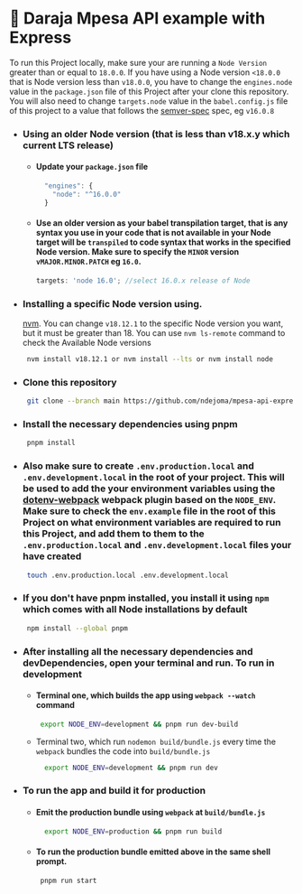 <!-- @format -->

# 🚀 Daraja Mpesa API example with Express

To run this Project locally, make sure your are running a `Node Version` greater
than or equal to `18.0.0`. If you have using a Node version `<18.0.0` that is
Node version less than `v18.0.0`, you have to change the `engines.node` value in
the `package.json` file of this Project after your clone this repository. You
will also need to change `targets.node` value in the `babel.config.js` file of
this project to a value that follows the [semver-spec](https://semver.org/)
spec, eg `v16.0.8`

-   ### Using an older Node version (that is less than v18.x.y which current LTS release)

    -   #### Update your `package.json` file

        ```js
          "engines": {
            "node": "^16.0.0"
          }
        ```

    -   #### Use an older version as your babel transpilation target, that is any syntax you use in your code that is not available in your Node target will be `transpiled` to code syntax that works in the specified Node version. Make sure to specify the `MINOR` version `vMAJOR.MINOR.PATCH` eg `16.0`.

        ```js
        targets: 'node 16.0'; //select 16.0.x release of Node
        ```

-   ### Installing a specific Node version using.

    [nvm](https://github.com/nvm-sh/nvm/). You can change `v18.12.1` to the
    specific Node version you want, but it must be greater than 18. You can use
    `nvm ls-remote` command to check the Available Node versions

    ```sh
     nvm install v18.12.1 or nvm install --lts or nvm install node
    ```

-   ### Clone this repository

    ```sh
     git clone --branch main https://github.com/ndejoma/mpesa-api-express-example.git
    ```

-   ### Install the necessary dependencies using pnpm

    ```sh
     pnpm install
    ```

-   ### Also make sure to create `.env.production.local` and `.env.development.local` in the root of your project. This will be used to add the your environment variables using the [dotenv-webpack](https://github.com/mrsteele/dotenv-webpack) webpack plugin based on the `NODE_ENV`. Make sure to check the `env.example` file in the root of this Project on what environment variables are required to run this Project, and add them to them to the `.env.production.local` and `.env.development.local` files your have created

    ```sh
     touch .env.production.local .env.development.local
    ```

-   ### If you don't have pnpm installed, you install it using `npm` which comes with all Node installations by default

    ```sh
     npm install --global pnpm
    ```

-   ### After installing all the necessary dependencies and devDependencies, open your terminal and run. To run in development

    -   #### Terminal one, which builds the app using `webpack --watch` command

        ```sh
         export NODE_ENV=development && pnpm run dev-build
        ```

    -   Terminal two, which run `nodemon build/bundle.js` every time the
        `webpack` bundles the code into `build/bundle.js`

        ```sh
          export NODE_ENV=development && pnpm run dev
        ```

-   ### To run the app and build it for production

    -   #### Emit the production bundle using `webpack` at `build/bundle.js`

        ```sh
          export NODE_ENV=production && pnpm run build
        ```

    -   #### To run the production bundle emitted above in the same shell prompt.

        ```sh
         pnpm run start
        ```
